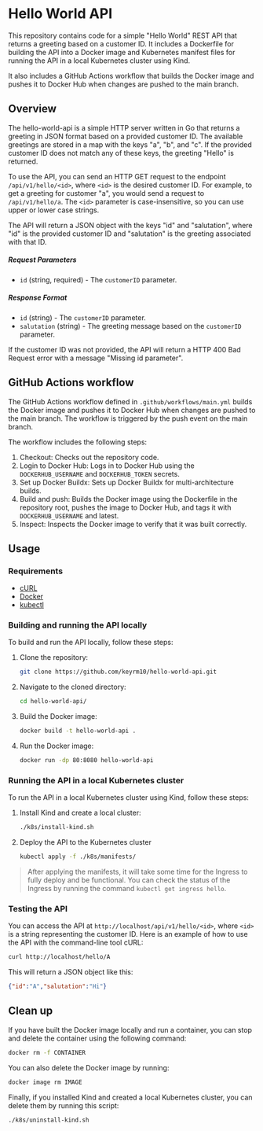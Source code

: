 # Hello World API

This repository contains code for a simple "Hello World" REST API that returns a greeting based on a customer ID. It includes a Dockerfile for building the API into a Docker image and Kubernetes manifest files for running the API in a local Kubernetes cluster using Kind.

It also includes a GitHub Actions workflow that builds the Docker image and pushes it to Docker Hub when changes are pushed to the main branch.

## Overview

The hello-world-api is a simple HTTP server written in Go that returns a greeting in JSON format based on a provided customer ID. The available greetings are stored in a map with the keys "a", "b", and "c". If the provided customer ID does not match any of these keys, the greeting "Hello" is returned.

To use the API, you can send an HTTP GET request to the endpoint `/api/v1/hello/<id>`, where `<id>` is the desired customer ID. For example, to get a greeting for customer "a", you would send a request to `/api/v1/hello/a`. The `<id>` parameter is case-insensitive, so you can use upper or lower case strings.

The API will return a JSON object with the keys "id" and "salutation", where "id" is the provided customer ID and "salutation" is the greeting associated with that ID.

##### Request Parameters

-   `id` (string, required) - The `customerID` parameter.

##### Response Format

-   `id` (string) - The `customerID` parameter.
-   `salutation` (string) - The greeting message based on the `customerID` parameter.

If the customer ID was not provided, the API will return a HTTP 400 Bad Request error with a message "Missing id parameter".

## GitHub Actions workflow

The GitHub Actions workflow defined in `.github/workflows/main.yml` builds the Docker image and pushes it to Docker Hub when changes are pushed to the main branch. The workflow is triggered by the push event on the main branch.

The workflow includes the following steps:

1. Checkout: Checks out the repository code.
2. Login to Docker Hub: Logs in to Docker Hub using the `DOCKERHUB_USERNAME` and `DOCKERHUB_TOKEN` secrets.
3. Set up Docker Buildx: Sets up Docker Buildx for multi-architecture builds.
4. Build and push: Builds the Docker image using the Dockerfile in the repository root, pushes the image to Docker Hub, and tags it with `DOCKERHUB_USERNAME` and latest.
5. Inspect: Inspects the Docker image to verify that it was built correctly.

## Usage

### Requirements

- [cURL](https://everything.curl.dev/get)
- [Docker](https://docs.docker.com/get-docker/)
- [kubectl](https://kubernetes.io/docs/tasks/tools/)

### Building and running the API locally

To build and run the API locally, follow these steps:

1. Clone the repository:

    ```bash
    git clone https://github.com/keyrm10/hello-world-api.git
    ```

2. Navigate to the cloned directory:

    ```bash
    cd hello-world-api/
    ```
3. Build the Docker image:

    ```bash
    docker build -t hello-world-api .
    ```

4. Run the Docker image:
    ```bash
    docker run -dp 80:8080 hello-world-api
    ```

### Running the API in a local Kubernetes cluster

To run the API in a local Kubernetes cluster using Kind, follow these steps:

1. Install Kind and create a local cluster:

    ```bash
    ./k8s/install-kind.sh
    ```

2. Deploy the API to the Kubernetes cluster

    ```bash
    kubectl apply -f ./k8s/manifests/
    ```

> After applying the manifests, it will take some time for the Ingress to fully deploy and be functional. You can check the status of the Ingress by running the command `kubectl get ingress hello`.

### Testing the API

You can access the API at `http://localhost/api/v1/hello/<id>`, where `<id>` is a string representing the customer ID. Here is an example of how to use the API with the command-line tool cURL:

```bash
curl http://localhost/hello/A
```

This will return a JSON object like this:

```json
{"id":"A","salutation":"Hi"}
```

## Clean up

If you have built the Docker image locally and run a container, you can stop and delete the container using the following command:

```bash
docker rm -f CONTAINER
```

You can also delete the Docker image by running:

```bash
docker image rm IMAGE
```

Finally, if you installed Kind and created a local Kubernetes cluster, you can delete them by running this script:

```bash
./k8s/uninstall-kind.sh
```
